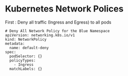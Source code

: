 # Kubernetes Network Polices

First : Deny all traffic (Ingress and Egress) to all pods 
```
# Deny All Network Policy for the Blue Namespace
apiVersion: networking.k8s.io/v1
kind: NetworkPolicy
metadata:
  name: default-deny
spec:
  podSelector: {}
  policyTypes:
    - Ingress
  matchLabels: {}
  ```
